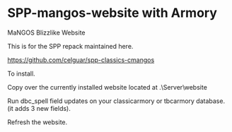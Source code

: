 # SPP-mangos-website with Armory
MaNGOS Blizzlike Website

This is for the SPP repack maintained here. 

https://github.com/celguar/spp-classics-cmangos

To install.

Copy over the currently installed website located at .\Server\website

Run dbc_spell field updates on your classicarmory or tbcarmory database. (it adds 3 new fields).

Refresh the website.
